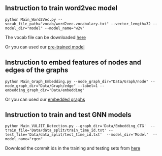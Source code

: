## Instruction to train word2vec model
```
python Main_Word2Vec.py --vocab_file_path="vocab/word2vec.vocabulary.txt" --vector_length=32 --model_dir="model" --model_name="w2v"
```
The vocab file can be downloaded <a href="https://drive.google.com/file/d/1jXZTQv08tl7ThoCI8468fNQ0FeTA8XNN/view?usp=sharing"> here </a>

Or you can used our <a href="https://drive.google.com/file/d/1-0KTxFoPgx4OmEK7RTVxVkqYiQJ8KjUB/view?usp=sharing"> pre-trained model </a>

## Instruction to embed features of nodes and edges of the graphs
```
python Main_Graph_Embedding.py --node_graph_dir="Data/Graph/node" --node_graph_dir="Data/Graph/edge" --label=1 --embedding_graph_dir="Data/embedding" 
```

Or you can used our <a href="https://drive.google.com/drive/folders/13t6b0Iavnlrj0zEdksmuz7MPWyz6n9jY?usp=share_link"> embedded graphs </a>

## Instruction to train and test GNN models

```
python Main_VULJIT_Detection.py --graph_dir='Data/Embedding_CTG'  --train_file='Data/data_split/train_time_id.txt' --test_file='Data/data_split/test_time_id.txt'  --model_dir='Model'  --model_name="rgcn" 
```

Download the commit ids in the training and testing sets from <a href="https://drive.google.com/drive/folders/1pJJsY_dkpdRGyhsCz44LdVrW-waA0j8E?usp=sharing"> here </a>
